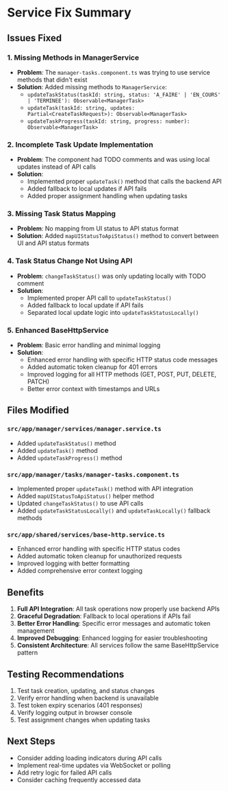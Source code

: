 # Service Fix Summary

## Issues Fixed

### 1. **Missing Methods in ManagerService**
- **Problem**: The `manager-tasks.component.ts` was trying to use service methods that didn't exist
- **Solution**: Added missing methods to `ManagerService`:
  - `updateTaskStatus(taskId: string, status: 'A_FAIRE' | 'EN_COURS' | 'TERMINEE'): Observable<ManagerTask>`
  - `updateTask(taskId: string, updates: Partial<CreateTaskRequest>): Observable<ManagerTask>`
  - `updateTaskProgress(taskId: string, progress: number): Observable<ManagerTask>`

### 2. **Incomplete Task Update Implementation**
- **Problem**: The component had TODO comments and was using local updates instead of API calls
- **Solution**: 
  - Implemented proper `updateTask()` method that calls the backend API
  - Added fallback to local updates if API fails
  - Added proper assignment handling when updating tasks

### 3. **Missing Task Status Mapping**
- **Problem**: No mapping from UI status to API status format
- **Solution**: Added `mapUIStatusToApiStatus()` method to convert between UI and API status formats

### 4. **Task Status Change Not Using API**
- **Problem**: `changeTaskStatus()` was only updating locally with TODO comment
- **Solution**: 
  - Implemented proper API call to `updateTaskStatus()`
  - Added fallback to local update if API fails
  - Separated local update logic into `updateTaskStatusLocally()`

### 5. **Enhanced BaseHttpService**
- **Problem**: Basic error handling and minimal logging
- **Solution**: 
  - Enhanced error handling with specific HTTP status code messages
  - Added automatic token cleanup for 401 errors
  - Improved logging for all HTTP methods (GET, POST, PUT, DELETE, PATCH)
  - Better error context with timestamps and URLs

## Files Modified

### `src/app/manager/services/manager.service.ts`
- Added `updateTaskStatus()` method
- Added `updateTask()` method  
- Added `updateTaskProgress()` method

### `src/app/manager/tasks/manager-tasks.component.ts`
- Implemented proper `updateTask()` method with API integration
- Added `mapUIStatusToApiStatus()` helper method
- Updated `changeTaskStatus()` to use API calls
- Added `updateTaskStatusLocally()` and `updateTaskLocally()` fallback methods

### `src/app/shared/services/base-http.service.ts`
- Enhanced error handling with specific HTTP status codes
- Added automatic token cleanup for unauthorized requests
- Improved logging with better formatting
- Added comprehensive error context logging

## Benefits

1. **Full API Integration**: All task operations now properly use backend APIs
2. **Graceful Degradation**: Fallback to local operations if APIs fail
3. **Better Error Handling**: Specific error messages and automatic token management
4. **Improved Debugging**: Enhanced logging for easier troubleshooting
5. **Consistent Architecture**: All services follow the same BaseHttpService pattern

## Testing Recommendations

1. Test task creation, updating, and status changes
2. Verify error handling when backend is unavailable
3. Test token expiry scenarios (401 responses)
4. Verify logging output in browser console
5. Test assignment changes when updating tasks

## Next Steps

- Consider adding loading indicators during API calls
- Implement real-time updates via WebSocket or polling
- Add retry logic for failed API calls
- Consider caching frequently accessed data
